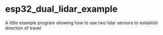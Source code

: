 # esp32_dual_lidar_example
A little example program showing how to use two lidar sensors to establish direction of travel
